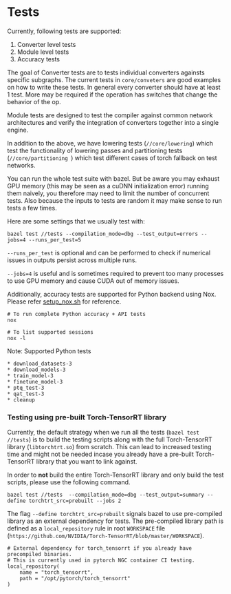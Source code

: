 # Tests

Currently, following tests are supported:
1. Converter level tests
2. Module level tests
3. Accuracy tests

The goal of Converter tests are to tests individual converters againsts specific subgraphs. The current tests in `core/conveters` are good examples on how to write these tests. In general every converter should have at least 1 test. More may be required if the operation has switches that change the behavior of the op.

Module tests are designed to test the compiler against common network architectures and verify the integration of converters together into a single engine.

In addition to the above, we have lowering tests (`//core/lowering`) which test the functionality of lowering passes and partitioning tests (`//core/partitioning `) which test different cases of torch fallback on test networks.

You can run the whole test suite with bazel. But be aware you may exhaust GPU memory (this may be seen as a cuDNN initialization error) running them naively, you therefore may need to limit the number of concurrent tests. Also because the inputs to tests are random it may make sense to run tests a few times.

Here are some settings that we usually test with:

```
bazel test //tests --compilation_mode=dbg --test_output=errors --jobs=4 --runs_per_test=5
```

`--runs_per_test` is optional and can be performed to check if numerical issues in outputs persist across multiple runs.

`--jobs=4` is useful and is sometimes required to prevent too many processes to use GPU memory and cause CUDA out of memory issues.

Additionally, accuracy tests are supported for Python backend using Nox. Please refer [setup_nox.sh](../docker/setup_nox.sh) for reference.
```
# To run complete Python accuracy + API tests
nox

# To list supported sessions
nox -l
```

Note: Supported Python tests
```
* download_datasets-3
* download_models-3
* train_model-3
* finetune_model-3
* ptq_test-3
* qat_test-3
* cleanup
```
### Testing using pre-built Torch-TensorRT library

Currently, the default strategy when we run all the tests (`bazel test //tests`) is to build the testing scripts along with the full Torch-TensorRT library (`libtorchtrt.so`) from scratch. This can lead to increased testing time and might not be needed incase you already have a pre-built Torch-TensorRT library that you want to link against.

In order to **not** build the entire Torch-TensorRT library and only build the test scripts, please use the following command.

```
bazel test //tests  --compilation_mode=dbg --test_output=summary --define torchtrt_src=prebuilt --jobs 2
```

 The flag `--define torchtrt_src=prebuilt` signals bazel to use pre-compiled library as an external dependency for tests. The pre-compiled library path is defined as a `local_repository` rule in root `WORKSPACE` file (`https://github.com/NVIDIA/Torch-TensorRT/blob/master/WORKSPACE`).

```
# External dependency for torch_tensorrt if you already have precompiled binaries.
# This is currently used in pytorch NGC container CI testing.
local_repository(
    name = "torch_tensorrt",
    path = "/opt/pytorch/torch_tensorrt"
)
```
